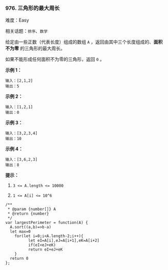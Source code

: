 ### 976. 三角形的最大周长

难度：Easy

相关话题：`排序`、`数学`

给定由一些正数（代表长度）组成的数组  `A` ，返回由其中三个长度组成的、**面积不为零** 的三角形的最大周长。



如果不能形成任何面积不为零的三角形，返回 `0` 。












**示例 1：** 



```
输入：[2,1,2]
输出：5
```


**示例 2：** 



```
输入：[1,2,1]
输出：0
```


**示例 3：** 



```
输入：[3,2,3,4]
输出：10
```


**示例 4：** 



```
输入：[3,6,2,3]
输出：8
```






**提示：** 




1.  `3 <= A.length <= 10000` 

2.  `1 <= A[i] <= 10^6` 




```
/**
 * @param {number[]} A
 * @return {number}
 */
var largestPerimeter = function(A) {
  A.sort((a,b)=>b-a)
  let max=0
    for(let i=0;i<A.length-2;i++){
          let eI=A[i],eJ=A[i+1],eK=A[i+2]
          if(eI<eJ+eK)
          return eI+eJ+eK
    }
  return 0
};
```

